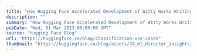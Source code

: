 ```yaml
---
title: "How Hugging Face Accelerated Development of Witty Works Writing Assistant"
description: ""
summary: "How Hugging Face Accelerated Development of Witty Works Writing Assistant The Success Story of Witty..."
pubDate: "Wed, 01 Mar 2023 00:00:00 GMT"
source: "Hugging Face Blog"
url: "https://huggingface.co/blog/classification-use-cases"
thumbnail: "https://huggingface.co/blog/assets/78_ml_director_insights/witty-works.png"
---
```



